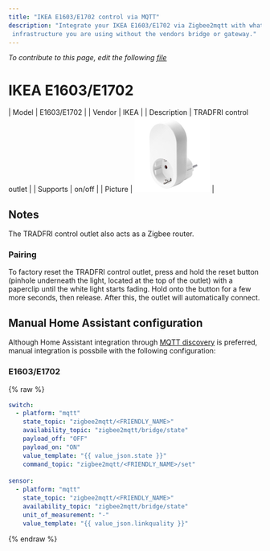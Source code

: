 ```yaml
---
title: "IKEA E1603/E1702 control via MQTT"
description: "Integrate your IKEA E1603/E1702 via Zigbee2mqtt with whatever smart home
 infrastructure you are using without the vendors bridge or gateway."
---
```


*To contribute to this page, edit the following
[file](https://github.com/Koenkk/zigbee2mqtt.io/blob/master/docgen/device_page_notes.js)*

# IKEA E1603/E1702

| Model | E1603/E1702  |
| Vendor  | IKEA  |
| Description | TRADFRI control outlet |
| Supports | on/off |
| Picture | ![IKEA E1603/E1702](../images/devices/E1603-E1702.jpg) |

## Notes

The TRADFRI control outlet also acts as a Zigbee router.

### Pairing
To factory reset the TRADFRI control outlet, press and hold the reset button
(pinhole underneath the light, located at the top of the outlet) with a
paperclip until the white light starts fading. Hold onto the button for a
few more seconds, then release. After this, the outlet will automatically connect.


## Manual Home Assistant configuration
Although Home Assistant integration through [MQTT discovery](../integration/home_assistant) is preferred,
manual integration is possbile with the following configuration:


### E1603/E1702
{% raw %}
```yaml
switch:
  - platform: "mqtt"
    state_topic: "zigbee2mqtt/<FRIENDLY_NAME>"
    availability_topic: "zigbee2mqtt/bridge/state"
    payload_off: "OFF"
    payload_on: "ON"
    value_template: "{{ value_json.state }}"
    command_topic: "zigbee2mqtt/<FRIENDLY_NAME>/set"

sensor:
  - platform: "mqtt"
    state_topic: "zigbee2mqtt/<FRIENDLY_NAME>"
    availability_topic: "zigbee2mqtt/bridge/state"
    unit_of_measurement: "-"
    value_template: "{{ value_json.linkquality }}"
```
{% endraw %}


